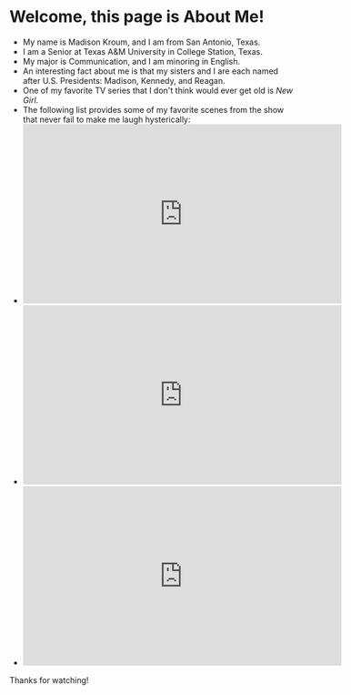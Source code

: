 # Welcome, this page is About Me!

- My name is Madison Kroum, and I am from San Antonio, Texas. 
- I am a Senior at Texas A&M University in College Station, Texas. 
- My major is Communication, and I am minoring in English.
- An interesting fact about me is that my sisters and I are each named after U.S. Presidents: Madison, Kennedy, and Reagan.
- One of my favorite TV series that I don't think would ever get old is *New Girl*.
- The following list provides some of my favorite scenes from the show that never fail to make me laugh hysterically:
- <iframe width="560" height="315" src="https://www.youtube.com/embed/ggZFhu1jT8g" title="YouTube video player" frameborder="0" allow="accelerometer; autoplay; clipboard-write; encrypted-media; gyroscope; picture-in-picture" allowfullscreen></iframe>
- <iframe width="560" height="315" src="https://www.youtube.com/embed/mlY1iGgxa5s" title="YouTube video player" frameborder="0" allow="accelerometer; autoplay; clipboard-write; encrypted-media; gyroscope; picture-in-picture" allowfullscreen></iframe>
- <iframe width="560" height="315" src="https://www.youtube.com/embed/fWSKU3-52pk" title="YouTube video player" frameborder="0" allow="accelerometer; autoplay; clipboard-write; encrypted-media; gyroscope; picture-in-picture" allowfullscreen></iframe>
Thanks for watching! 
